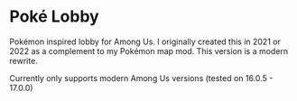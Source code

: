 # Poké Lobby

Pokémon inspired lobby for Among Us. I originally created this in 2021 or 2022 as a complement to my Pokémon map mod. This version is a modern rewrite.

Currently only supports modern Among Us versions (tested on 16.0.5 - 17.0.0)
